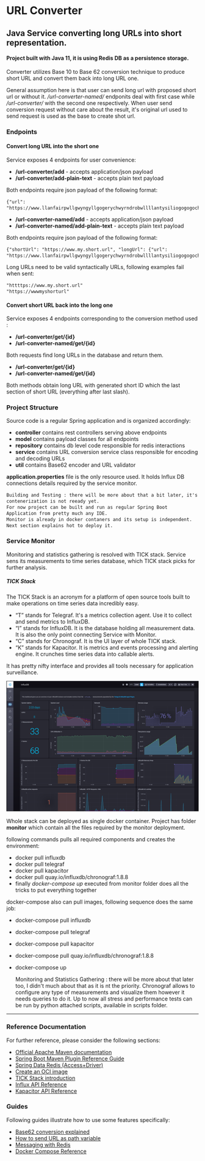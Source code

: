 # URL Converter

## Java Service converting long URLs into short representation.
 
#### Project built with Java 11, it is using Redis DB as a persistence storage.

Converter utilizes Base 10 to Base 62 conversion technique to produce short URL and convert them back into long URL one.

General assumption here is that user can send long url with proposed short url or without it.
_/url-converter-named/_ endponits deal with first case while _/url-converter/_ with the second one respectively. 
When user send conversion request without care about the result, it's original url used to send request is used
as the base to create shot url.  

### Endpoints

#### Convert long URL into the short one
Service exposes 4 endpoints for user convenience:

*  **/url-converter/add** - accepts application/json payload
*  **/url-converter/add-plain-text** - accepts plain text payload

Both endpoints require json payload of the following format:
    
    {"url": "https://www.llanfairpwllgwyngyllgogerychwyrndrobwllllantysiliogogogochuchaf.eu"}

*  **/url-converter-named/add** - accepts application/json payload
*  **/url-converter-named/add-plain-text** - accepts plain text payload

Both endpoints require json payload of the following format:
    
    {"shortUrl": "https://www.my.short.url", "longUrl": {"url": "https://www.llanfairpwllgwyngyllgogerychwyrndrobwllllantysiliogogogochuchaf.eu"}

Long URLs need to be valid syntactically URLs, following examples fail when sent:
    
    "httttps://www.my.short.url"
    "https://wwwmyshorturl"

#### Convert short URL back into the long one
Service exposes 4 endpoints corresponding to the conversion method used :

* **/url-converter/get/{id}**
* **/url-converter-named/get/{id}**

Both requests find long URLs in the database and return them. 

*  **/url-converter/get/{id}** 
*  **/url-converter-named/get/{id}**

Both methods obtain long URL with generated short ID which the last section of short URL (everything after last slash).

### Project Structure
Source code is a regular Spring application and is organized accordingly:
- **controller** contains rest controllers serving above endpoints 
- **model** contains payload classes for all endpoints   
- **repository** contains db level code responsible for redis interactions
- **service** contains URL conversion service class responsible for encoding and decoding URLs
- **util** contains Base62 encoder and URL validator

**application.properties** file is the only resource used. It holds Influx DB connections details required by the service monitor.
    
    Building and Testing : there will be more about that a bit later, it's contenerization is not reeady yet.
    For now project can be built and run as regular Spring Boot Application from pretty much any IDE.
    Monitor is already in docker contaners and its setup is independent. Next section explains hot to deploy it.


### Service Monitor

Monitoring and statistics gathering is resolved with TICK stack.
Service sens its measurements to time series database, which TICK stack picks for further analysis.   

##### TICK Stack

The TICK Stack is an acronym for a platform of open source tools built to make operations on time series data incredibly easy.
- “T” stands for Telegraf. It's a metrics collection agent. Use it to collect and send metrics to InfluxDB.
- “I” stands for InfluxDB. It is the database holding all measurement data. It is also the only point connecting Service with Monitor.
- “C” stands for Chronograf. It is the UI layer of whole TICK stack.
- “K” stands for Kapacitor. It is metrics and events processing and alerting engine. It crunches time series data into callable alerts.

It has pretty nifty interface and provides all tools necessary for application surveillance.

![chronograf](screen-shots/chronografUI.png)  

Whole stack can be deployed as single docker container.
Project has folder **monitor** which contain all the files required by the monitor deployment.

following commands pulls all required components and creates the environment:
- docker pull influxdb
- docker pull telegraf
- docker pull kapacitor
- docker pull quay.io/influxdb/chronograf:1.8.8
- finally _docker-compose up_ executed from monitor folder does all the tricks to put everything together

docker-compose also can pull images, following sequence does the same job:

- docker-compose pull influxdb
- docker-compose pull telegraf
- docker-compose pull kapacitor
- docker-compose pull quay.io/influxdb/chronograf:1.8.8
- docker-compose up

    
    Monitoring and Statistics Gathering : there will be more about that later too, I didn't much about that as it is nt the priority.
    Chronograf allows to configure any type of measurements and visualize them however it needs queries to do it.
    Up to now all stress and performance tests can be run by python attached scripts, available in scripts folder.
    

---

### Reference Documentation
For further reference, please consider the following sections:

* [Official Apache Maven documentation](https://maven.apache.org/guides/index.html)
* [Spring Boot Maven Plugin Reference Guide](https://docs.spring.io/spring-boot/docs/2.4.0/maven-plugin/reference/html/)
* [Spring Data Redis (Access+Driver)](https://docs.spring.io/spring-boot/docs/2.4.0/reference/htmlsingle/#boot-features-redis)
* [Create an OCI image](https://docs.spring.io/spring-boot/docs/2.4.0/maven-plugin/reference/html/#build-image)
* [TICK Stack introduction](https://www.influxdata.com/blog/introduction-to-influxdatas-influxdb-and-tick-stack/)
* [Influx API Reference](https://docs.influxdata.com/influxdb/v1.8/tools/api/)
* [Kapacitor API Reference](https://docs.influxdata.com/kapacitor/v1.5/working/cli_client/)

### Guides
Following guides illustrate how to use some features specifically:

* [Base62 conversion explained](https://dzone.com/articles/url-shortener-detailed-explanation)
* [How to send URL as path variable](https://stackoverflow.com/questions/57212145/how-to-pass-url-as-path-variable)
* [Messaging with Redis](https://spring.io/guides/gs/messaging-redis/)
* [Docker Compose Reference](https://docs.docker.com/compose/reference/pull/)


